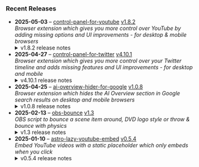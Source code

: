 ### Recent Releases

<!-- RECENT_RELEASES -->
<ul>
<li>
  <strong>2025-05-03</strong> – <a href="https://github.com/insin/control-panel-for-youtube">control-panel-for-youtube</a> <a href="https://github.com/insin/control-panel-for-youtube/releases/tag/v1.8.2">v1.8.2</a>
  <div><em>Browser extension which gives you more control over YouTube by adding missing options and UI improvements - for desktop &amp; mobile browsers</em></div>
  <details><summary>v1.8.2 release notes</summary><p>Visit the <a href="https://soitis.dev/control-panel-for-youtube" rel="nofollow">Control Panel for YouTube website</a> for installation links, more information about the extension, and FAQs. Follow <a href="https://bsky.app/profile/soitis.dev" rel="nofollow">@soitis.dev</a> on Bluesky for updates.</p>
<h2>Changes</h2>
<ul>
<li>Added the missing options for the Take snapshot video menu item:
<ul>
<li>Toggle display of the menu item</li>
<li>Snapshot format: JPEG (default) or PNG</li>
<li>JPEG snapshot quality: Full, High (default), Medium or Low</li>
</ul>
</li>
<li>Added an option to hide channel banner images, to reduce the amount of space the channel header takes up</li>
<li>Fixed Automatically pausing channel trailers preventing the next attempt to manually play the trailer if you change any options while on a channel's Featured tab</li>
</ul>
<h2>Availability</h2>
<p>New versions have to be reviewed and approved for each browser before they're available to install or upgrade to.</p>
<p>This version is available for the following browsers:</p>
<p><a href="https://apps.apple.com/app/id6478456678?platform=mac" title="Safari on macOS" rel="nofollow"><img src="https://private-user-images.githubusercontent.com/226692/407980194-5521baec-f246-4a91-9615-ef602e3743b5.png?jwt=eyJhbGciOiJIUzI1NiIsInR5cCI6IkpXVCJ9.eyJpc3MiOiJnaXRodWIuY29tIiwiYXVkIjoicmF3LmdpdGh1YnVzZXJjb250ZW50LmNvbSIsImtleSI6ImtleTUiLCJleHAiOjE3NDY0NjUwNjcsIm5iZiI6MTc0NjQ2NDc2NywicGF0aCI6Ii8yMjY2OTIvNDA3OTgwMTk0LTU1MjFiYWVjLWYyNDYtNGE5MS05NjE1LWVmNjAyZTM3NDNiNS5wbmc_WC1BbXotQWxnb3JpdGhtPUFXUzQtSE1BQy1TSEEyNTYmWC1BbXotQ3JlZGVudGlhbD1BS0lBVkNPRFlMU0E1M1BRSzRaQSUyRjIwMjUwNTA1JTJGdXMtZWFzdC0xJTJGczMlMkZhd3M0X3JlcXVlc3QmWC1BbXotRGF0ZT0yMDI1MDUwNVQxNzA2MDdaJlgtQW16LUV4cGlyZXM9MzAwJlgtQW16LVNpZ25hdHVyZT05NTg4NDRlODkxMDc1YzcyYjllOWM3ODgzY2I0OGUxMDEzZGVkNmQ2ODFkZDNhNmE1ODM5ZGE2YWI4OTRhODBhJlgtQW16LVNpZ25lZEhlYWRlcnM9aG9zdCJ9.cYlk1cveqGfaHVF7Fn854gszkzzaGsmQMWTBF6bbqA0" alt="Safari on macOS)" content-type-secured-asset="image/png" secured-asset-link="" style="max-width: 100%;"></a> <a href="https://apps.apple.com/app/id6478456678?platform=iphone" title="Safari on iOS" rel="nofollow"><img src="https://private-user-images.githubusercontent.com/226692/407979936-2370f4ea-3362-4b75-b52d-0e99dcae13f6.png?jwt=eyJhbGciOiJIUzI1NiIsInR5cCI6IkpXVCJ9.eyJpc3MiOiJnaXRodWIuY29tIiwiYXVkIjoicmF3LmdpdGh1YnVzZXJjb250ZW50LmNvbSIsImtleSI6ImtleTUiLCJleHAiOjE3NDY0NjUwNjcsIm5iZiI6MTc0NjQ2NDc2NywicGF0aCI6Ii8yMjY2OTIvNDA3OTc5OTM2LTIzNzBmNGVhLTMzNjItNGI3NS1iNTJkLTBlOTlkY2FlMTNmNi5wbmc_WC1BbXotQWxnb3JpdGhtPUFXUzQtSE1BQy1TSEEyNTYmWC1BbXotQ3JlZGVudGlhbD1BS0lBVkNPRFlMU0E1M1BRSzRaQSUyRjIwMjUwNTA1JTJGdXMtZWFzdC0xJTJGczMlMkZhd3M0X3JlcXVlc3QmWC1BbXotRGF0ZT0yMDI1MDUwNVQxNzA2MDdaJlgtQW16LUV4cGlyZXM9MzAwJlgtQW16LVNpZ25hdHVyZT0xMjExNzQyZTlmMDU0NWViZTg1YTQ5NmIyNDVlZTE3NDJmMjQxN2MwNGU1NTgyZmM4ZTdkODBiMTNkMTZiZTI3JlgtQW16LVNpZ25lZEhlYWRlcnM9aG9zdCJ9.kkB8gNBC1Y6n6qezR7R8GKizT0Q_4SXjI3EdYqUW5rk" alt="Safari on iOS" content-type-secured-asset="image/png" secured-asset-link="" style="max-width: 100%;"></a> <a href="https://addons.mozilla.org/firefox/addon/control-panel-for-youtube/" title="Firefox and Firefox for Android" rel="nofollow"><img src="https://private-user-images.githubusercontent.com/226692/307636781-566d72e8-bd40-43a4-9118-1768946f5b20.png?jwt=eyJhbGciOiJIUzI1NiIsInR5cCI6IkpXVCJ9.eyJpc3MiOiJnaXRodWIuY29tIiwiYXVkIjoicmF3LmdpdGh1YnVzZXJjb250ZW50LmNvbSIsImtleSI6ImtleTUiLCJleHAiOjE3NDY0NjUwNjcsIm5iZiI6MTc0NjQ2NDc2NywicGF0aCI6Ii8yMjY2OTIvMzA3NjM2NzgxLTU2NmQ3MmU4LWJkNDAtNDNhNC05MTE4LTE3Njg5NDZmNWIyMC5wbmc_WC1BbXotQWxnb3JpdGhtPUFXUzQtSE1BQy1TSEEyNTYmWC1BbXotQ3JlZGVudGlhbD1BS0lBVkNPRFlMU0E1M1BRSzRaQSUyRjIwMjUwNTA1JTJGdXMtZWFzdC0xJTJGczMlMkZhd3M0X3JlcXVlc3QmWC1BbXotRGF0ZT0yMDI1MDUwNVQxNzA2MDdaJlgtQW16LUV4cGlyZXM9MzAwJlgtQW16LVNpZ25hdHVyZT04MWQxZGI2Yzc2OTAxZmI0NmIxZTcwZTAzMjc2YTkyMWJkYmY3NmUxNmMyMDMwYzU4ODZjZTMyYzA3MWU4ZmE0JlgtQW16LVNpZ25lZEhlYWRlcnM9aG9zdCJ9.__TodH87yD9SYGYe5mrD9lXuAbT2K94Hy48FFdyW6mk" alt="Firefox and Firefox for Android" content-type-secured-asset="image/png" secured-asset-link="" style="max-width: 100%;"></a> <a href="https://chromewebstore.google.com/detail/control-panel-for-youtube/lodcanccmfbpjjpnngindkkmiehimile" title="Chrome and Chromium-based browsers" rel="nofollow"><img src="https://private-user-images.githubusercontent.com/226692/307584913-08b44d7b-61d5-49f2-9a76-607eb36fe407.png?jwt=eyJhbGciOiJIUzI1NiIsInR5cCI6IkpXVCJ9.eyJpc3MiOiJnaXRodWIuY29tIiwiYXVkIjoicmF3LmdpdGh1YnVzZXJjb250ZW50LmNvbSIsImtleSI6ImtleTUiLCJleHAiOjE3NDY0NjUwNjcsIm5iZiI6MTc0NjQ2NDc2NywicGF0aCI6Ii8yMjY2OTIvMzA3NTg0OTEzLTA4YjQ0ZDdiLTYxZDUtNDlmMi05YTc2LTYwN2ViMzZmZTQwNy5wbmc_WC1BbXotQWxnb3JpdGhtPUFXUzQtSE1BQy1TSEEyNTYmWC1BbXotQ3JlZGVudGlhbD1BS0lBVkNPRFlMU0E1M1BRSzRaQSUyRjIwMjUwNTA1JTJGdXMtZWFzdC0xJTJGczMlMkZhd3M0X3JlcXVlc3QmWC1BbXotRGF0ZT0yMDI1MDUwNVQxNzA2MDdaJlgtQW16LUV4cGlyZXM9MzAwJlgtQW16LVNpZ25hdHVyZT02ODAyOWIzNWVhYTFjZGE1YTAwZmMyNjAxZjJmNzQ4MmFmMGJhMGEyZjk0MDRiNWFhNGUxZWZhYjFhNzcyYzE0JlgtQW16LVNpZ25lZEhlYWRlcnM9aG9zdCJ9.R99qc-a1Vtkrdmf6fTc2WDdzVBK834_RSf4gBgoSKuQ" alt="Chrome and Chromium-based browsers" content-type-secured-asset="image/png" secured-asset-link="" style="max-width: 100%;"></a></p>

<h2>Screenshots</h2>
<h3>New Take snapshot options</h3>
<p><a target="_blank" rel="noopener noreferrer" href="https://private-user-images.githubusercontent.com/226692/440089982-05766964-f8e8-45f1-a62e-b237c8dac404.gif?jwt=eyJhbGciOiJIUzI1NiIsInR5cCI6IkpXVCJ9.eyJpc3MiOiJnaXRodWIuY29tIiwiYXVkIjoicmF3LmdpdGh1YnVzZXJjb250ZW50LmNvbSIsImtleSI6ImtleTUiLCJleHAiOjE3NDY0NjUwNjcsIm5iZiI6MTc0NjQ2NDc2NywicGF0aCI6Ii8yMjY2OTIvNDQwMDg5OTgyLTA1NzY2OTY0LWY4ZTgtNDVmMS1hNjJlLWIyMzdjOGRhYzQwNC5naWY_WC1BbXotQWxnb3JpdGhtPUFXUzQtSE1BQy1TSEEyNTYmWC1BbXotQ3JlZGVudGlhbD1BS0lBVkNPRFlMU0E1M1BRSzRaQSUyRjIwMjUwNTA1JTJGdXMtZWFzdC0xJTJGczMlMkZhd3M0X3JlcXVlc3QmWC1BbXotRGF0ZT0yMDI1MDUwNVQxNzA2MDdaJlgtQW16LUV4cGlyZXM9MzAwJlgtQW16LVNpZ25hdHVyZT1iMzAyYzY5ODJmZGE5OWQ2ZGI1MDg4YzFjYmJiYjBjMGYxOTYwOWE3NzNlYzMwYjczMmE5ZmJiOTE3NGY0MTJiJlgtQW16LVNpZ25lZEhlYWRlcnM9aG9zdCJ9.YKfudWpMFpcv0KLv7VGxKCjFabeTOfotx2GC8Y1Lqj8"><img src="https://private-user-images.githubusercontent.com/226692/440089982-05766964-f8e8-45f1-a62e-b237c8dac404.gif?jwt=eyJhbGciOiJIUzI1NiIsInR5cCI6IkpXVCJ9.eyJpc3MiOiJnaXRodWIuY29tIiwiYXVkIjoicmF3LmdpdGh1YnVzZXJjb250ZW50LmNvbSIsImtleSI6ImtleTUiLCJleHAiOjE3NDY0NjUwNjcsIm5iZiI6MTc0NjQ2NDc2NywicGF0aCI6Ii8yMjY2OTIvNDQwMDg5OTgyLTA1NzY2OTY0LWY4ZTgtNDVmMS1hNjJlLWIyMzdjOGRhYzQwNC5naWY_WC1BbXotQWxnb3JpdGhtPUFXUzQtSE1BQy1TSEEyNTYmWC1BbXotQ3JlZGVudGlhbD1BS0lBVkNPRFlMU0E1M1BRSzRaQSUyRjIwMjUwNTA1JTJGdXMtZWFzdC0xJTJGczMlMkZhd3M0X3JlcXVlc3QmWC1BbXotRGF0ZT0yMDI1MDUwNVQxNzA2MDdaJlgtQW16LUV4cGlyZXM9MzAwJlgtQW16LVNpZ25hdHVyZT1iMzAyYzY5ODJmZGE5OWQ2ZGI1MDg4YzFjYmJiYjBjMGYxOTYwOWE3NzNlYzMwYjczMmE5ZmJiOTE3NGY0MTJiJlgtQW16LVNpZ25lZEhlYWRlcnM9aG9zdCJ9.YKfudWpMFpcv0KLv7VGxKCjFabeTOfotx2GC8Y1Lqj8" alt="" content-type-secured-asset="image/gif" style="max-width: 100%;"></a></p>
<h2>Donate</h2>
<p>Support Control Panel for YouTube development with a tip:</p>
<p><a href="https://ko-fi.com/jbscript" rel="nofollow"><img src="https://private-user-images.githubusercontent.com/226692/330361609-c318a7d3-695e-448d-af15-ef0b934ae168.png?jwt=eyJhbGciOiJIUzI1NiIsInR5cCI6IkpXVCJ9.eyJpc3MiOiJnaXRodWIuY29tIiwiYXVkIjoicmF3LmdpdGh1YnVzZXJjb250ZW50LmNvbSIsImtleSI6ImtleTUiLCJleHAiOjE3NDY0NjUwNjcsIm5iZiI6MTc0NjQ2NDc2NywicGF0aCI6Ii8yMjY2OTIvMzMwMzYxNjA5LWMzMThhN2QzLTY5NWUtNDQ4ZC1hZjE1LWVmMGI5MzRhZTE2OC5wbmc_WC1BbXotQWxnb3JpdGhtPUFXUzQtSE1BQy1TSEEyNTYmWC1BbXotQ3JlZGVudGlhbD1BS0lBVkNPRFlMU0E1M1BRSzRaQSUyRjIwMjUwNTA1JTJGdXMtZWFzdC0xJTJGczMlMkZhd3M0X3JlcXVlc3QmWC1BbXotRGF0ZT0yMDI1MDUwNVQxNzA2MDdaJlgtQW16LUV4cGlyZXM9MzAwJlgtQW16LVNpZ25hdHVyZT05ZThjYjU0YTc5ODVjOTUwODc4NGIzNDhlZjRlNjk2YzQ5NzNlYWViN2I1MzQzMmVkMWE5NzdiZTUyOTkwMzQ2JlgtQW16LVNpZ25lZEhlYWRlcnM9aG9zdCJ9.igX68YQCmuY9I4QRmzAVwIlB6j157jAt49sTRLcX3T0" alt="Support me on Ko-fi" content-type-secured-asset="image/png" secured-asset-link="" style="max-width: 100%;"></a></p></details>
</li>
<li>
  <strong>2025-04-27</strong> – <a href="https://github.com/insin/control-panel-for-twitter">control-panel-for-twitter</a> <a href="https://github.com/insin/control-panel-for-twitter/releases/tag/v4.10.1">v4.10.1</a>
  <div><em>Browser extension which gives you more control over your Twitter timeline and adds missing features and UI improvements - for desktop and mobile</em></div>
  <details><summary>v4.10.1 release notes</summary><p>Visit the <a href="https://soitis.dev/control-panel-for-twitter" rel="nofollow">Control Panel for Twitter website</a> for installation links, more information about the extension, and FAQs. Follow <a href="https://twitter.com/ControlPanelFT" rel="nofollow">@ControlPanelFT</a> on Twitter or <a href="https://bsky.app/profile/soitis.dev" rel="nofollow">@soitis.dev</a> on Bluesky for updates.</p>
<h2>Changes</h2>
<ul>
<li>Hide the ad in What's happening when not hiding sidebar contents</li>
<li>Hide the ad at the top of Explore when not hiding Explore's contents</li>
<li>Hide a new "This profile is verified" Premium upsell when viewing a Premium profile</li>
<li>Hide a new Premium Analytics upsell in your own profile when not hiding sidebar contents</li>
<li>Hide a new hovercard Premium upsell on desktop</li>
<li>Fixed hiding the Premium upsell in the Home sidebar when not hiding sidebar contents</li>
<li>Fixed hiding the user's own replies if they have Premium, when hiding Premium replies in threads</li>
<li>Process blue checks in the sidebar user box when not hiding sidebar contents</li>
<li>Process blue checks in Explore when not hiding Explore's contents</li>
<li>Don't run on URLs used for OAuth authorization</li>
</ul>
<h2>Availability</h2>
<p>New versions have to be reviewed and approved for each browser before they're available to install or upgrade to.</p>
<p>This version is available for the following browsers:</p>
<p><a href="https://apps.apple.com/app/id1668516167?platform=mac" title="Safari on macOS" rel="nofollow"><img src="https://private-user-images.githubusercontent.com/226692/407980194-5521baec-f246-4a91-9615-ef602e3743b5.png?jwt=eyJhbGciOiJIUzI1NiIsInR5cCI6IkpXVCJ9.eyJpc3MiOiJnaXRodWIuY29tIiwiYXVkIjoicmF3LmdpdGh1YnVzZXJjb250ZW50LmNvbSIsImtleSI6ImtleTUiLCJleHAiOjE3NDY0NjUwNjcsIm5iZiI6MTc0NjQ2NDc2NywicGF0aCI6Ii8yMjY2OTIvNDA3OTgwMTk0LTU1MjFiYWVjLWYyNDYtNGE5MS05NjE1LWVmNjAyZTM3NDNiNS5wbmc_WC1BbXotQWxnb3JpdGhtPUFXUzQtSE1BQy1TSEEyNTYmWC1BbXotQ3JlZGVudGlhbD1BS0lBVkNPRFlMU0E1M1BRSzRaQSUyRjIwMjUwNTA1JTJGdXMtZWFzdC0xJTJGczMlMkZhd3M0X3JlcXVlc3QmWC1BbXotRGF0ZT0yMDI1MDUwNVQxNzA2MDdaJlgtQW16LUV4cGlyZXM9MzAwJlgtQW16LVNpZ25hdHVyZT05NTg4NDRlODkxMDc1YzcyYjllOWM3ODgzY2I0OGUxMDEzZGVkNmQ2ODFkZDNhNmE1ODM5ZGE2YWI4OTRhODBhJlgtQW16LVNpZ25lZEhlYWRlcnM9aG9zdCJ9.cYlk1cveqGfaHVF7Fn854gszkzzaGsmQMWTBF6bbqA0" alt="Safari on macOS)" content-type-secured-asset="image/png" secured-asset-link="" style="max-width: 100%;"></a> <a href="https://apps.apple.com/app/id1668516167?platform=iphone" title="Safari on iOS" rel="nofollow"><img src="https://private-user-images.githubusercontent.com/226692/407979936-2370f4ea-3362-4b75-b52d-0e99dcae13f6.png?jwt=eyJhbGciOiJIUzI1NiIsInR5cCI6IkpXVCJ9.eyJpc3MiOiJnaXRodWIuY29tIiwiYXVkIjoicmF3LmdpdGh1YnVzZXJjb250ZW50LmNvbSIsImtleSI6ImtleTUiLCJleHAiOjE3NDY0NjUwNjcsIm5iZiI6MTc0NjQ2NDc2NywicGF0aCI6Ii8yMjY2OTIvNDA3OTc5OTM2LTIzNzBmNGVhLTMzNjItNGI3NS1iNTJkLTBlOTlkY2FlMTNmNi5wbmc_WC1BbXotQWxnb3JpdGhtPUFXUzQtSE1BQy1TSEEyNTYmWC1BbXotQ3JlZGVudGlhbD1BS0lBVkNPRFlMU0E1M1BRSzRaQSUyRjIwMjUwNTA1JTJGdXMtZWFzdC0xJTJGczMlMkZhd3M0X3JlcXVlc3QmWC1BbXotRGF0ZT0yMDI1MDUwNVQxNzA2MDdaJlgtQW16LUV4cGlyZXM9MzAwJlgtQW16LVNpZ25hdHVyZT0xMjExNzQyZTlmMDU0NWViZTg1YTQ5NmIyNDVlZTE3NDJmMjQxN2MwNGU1NTgyZmM4ZTdkODBiMTNkMTZiZTI3JlgtQW16LVNpZ25lZEhlYWRlcnM9aG9zdCJ9.kkB8gNBC1Y6n6qezR7R8GKizT0Q_4SXjI3EdYqUW5rk" alt="Safari on iOS" content-type-secured-asset="image/png" secured-asset-link="" style="max-width: 100%;"></a> <a href="https://microsoftedge.microsoft.com/addons/detail/control-panel-for-twitter/foccddlibbeccjiobcnakipdpkjiijjp" title="Edge and Edge Canary on Android" rel="nofollow"><img src="https://user-images.githubusercontent.com/226692/212897573-34b1af0a-dc5a-4aa2-a1e7-ca85d3823f9f.png" alt="Edge and Edge Canary on Android" style="max-width: 100%;"></a> <a href="https://chromewebstore.google.com/detail/control-panel-for-twitter/kpmjjdhbcfebfjgdnpjagcndoelnidfj" title="Google Chrome and Chromium-based browsers" rel="nofollow"><img src="https://user-images.githubusercontent.com/226692/212897023-9e66b1b0-e1cd-44df-a4f2-3d5bda80c5f8.png" alt="Google Chrome and Chromium-based browsers" style="max-width: 100%;"></a></p>

<h2>Screenshots</h2>
<h3>The ad is gone, you know the one</h3>
<table>
<thead>
<tr>
<th align="center">Adless What's happening in sidebar</th>
<th align="center">Adless Explore header</th>
</tr>
</thead>
<tbody>
<tr>
<td align="center"><a target="_blank" rel="noopener noreferrer" href="https://private-user-images.githubusercontent.com/226692/437983516-8ad659f1-1450-4443-984c-d9ee26c5acbf.jpg?jwt=eyJhbGciOiJIUzI1NiIsInR5cCI6IkpXVCJ9.eyJpc3MiOiJnaXRodWIuY29tIiwiYXVkIjoicmF3LmdpdGh1YnVzZXJjb250ZW50LmNvbSIsImtleSI6ImtleTUiLCJleHAiOjE3NDY0NjUwNjcsIm5iZiI6MTc0NjQ2NDc2NywicGF0aCI6Ii8yMjY2OTIvNDM3OTgzNTE2LThhZDY1OWYxLTE0NTAtNDQ0My05ODRjLWQ5ZWUyNmM1YWNiZi5qcGc_WC1BbXotQWxnb3JpdGhtPUFXUzQtSE1BQy1TSEEyNTYmWC1BbXotQ3JlZGVudGlhbD1BS0lBVkNPRFlMU0E1M1BRSzRaQSUyRjIwMjUwNTA1JTJGdXMtZWFzdC0xJTJGczMlMkZhd3M0X3JlcXVlc3QmWC1BbXotRGF0ZT0yMDI1MDUwNVQxNzA2MDdaJlgtQW16LUV4cGlyZXM9MzAwJlgtQW16LVNpZ25hdHVyZT0wZTNiZWUyM2U1ZTczY2VkMjQwMjRjMDliNzVjMzI3NjlhYzk0NjcyYTQ5NzA1NGFmNDA0YjYzZGY3YjFjZmE3JlgtQW16LVNpZ25lZEhlYWRlcnM9aG9zdCJ9.dh4igT-dK69BZ8_NhxrNyDoLkuDiNqhSzrGsmOEINRg"><img src="https://private-user-images.githubusercontent.com/226692/437983516-8ad659f1-1450-4443-984c-d9ee26c5acbf.jpg?jwt=eyJhbGciOiJIUzI1NiIsInR5cCI6IkpXVCJ9.eyJpc3MiOiJnaXRodWIuY29tIiwiYXVkIjoicmF3LmdpdGh1YnVzZXJjb250ZW50LmNvbSIsImtleSI6ImtleTUiLCJleHAiOjE3NDY0NjUwNjcsIm5iZiI6MTc0NjQ2NDc2NywicGF0aCI6Ii8yMjY2OTIvNDM3OTgzNTE2LThhZDY1OWYxLTE0NTAtNDQ0My05ODRjLWQ5ZWUyNmM1YWNiZi5qcGc_WC1BbXotQWxnb3JpdGhtPUFXUzQtSE1BQy1TSEEyNTYmWC1BbXotQ3JlZGVudGlhbD1BS0lBVkNPRFlMU0E1M1BRSzRaQSUyRjIwMjUwNTA1JTJGdXMtZWFzdC0xJTJGczMlMkZhd3M0X3JlcXVlc3QmWC1BbXotRGF0ZT0yMDI1MDUwNVQxNzA2MDdaJlgtQW16LUV4cGlyZXM9MzAwJlgtQW16LVNpZ25hdHVyZT0wZTNiZWUyM2U1ZTczY2VkMjQwMjRjMDliNzVjMzI3NjlhYzk0NjcyYTQ5NzA1NGFmNDA0YjYzZGY3YjFjZmE3JlgtQW16LVNpZ25lZEhlYWRlcnM9aG9zdCJ9.dh4igT-dK69BZ8_NhxrNyDoLkuDiNqhSzrGsmOEINRg" alt="Adless What's happening" content-type-secured-asset="image/jpeg" style="max-width: 100%;"></a></td>
<td align="center"><a target="_blank" rel="noopener noreferrer" href="https://private-user-images.githubusercontent.com/226692/437983525-fa30f691-b396-424d-b11a-0d14e85ff4d7.jpg?jwt=eyJhbGciOiJIUzI1NiIsInR5cCI6IkpXVCJ9.eyJpc3MiOiJnaXRodWIuY29tIiwiYXVkIjoicmF3LmdpdGh1YnVzZXJjb250ZW50LmNvbSIsImtleSI6ImtleTUiLCJleHAiOjE3NDY0NjUwNjcsIm5iZiI6MTc0NjQ2NDc2NywicGF0aCI6Ii8yMjY2OTIvNDM3OTgzNTI1LWZhMzBmNjkxLWIzOTYtNDI0ZC1iMTFhLTBkMTRlODVmZjRkNy5qcGc_WC1BbXotQWxnb3JpdGhtPUFXUzQtSE1BQy1TSEEyNTYmWC1BbXotQ3JlZGVudGlhbD1BS0lBVkNPRFlMU0E1M1BRSzRaQSUyRjIwMjUwNTA1JTJGdXMtZWFzdC0xJTJGczMlMkZhd3M0X3JlcXVlc3QmWC1BbXotRGF0ZT0yMDI1MDUwNVQxNzA2MDdaJlgtQW16LUV4cGlyZXM9MzAwJlgtQW16LVNpZ25hdHVyZT1iYzQzMzdkYjgwODFmM2RiOTUzN2UyZjgwOTNhYmNjYzRjNTAyN2Y4YmQyYTZkNTVlOTViODBmMGQ3MmNjZDQzJlgtQW16LVNpZ25lZEhlYWRlcnM9aG9zdCJ9.MCtgi4pktRanEjpygUXk6_GCOqpjUnqvlE7mePO1TiY"><img src="https://private-user-images.githubusercontent.com/226692/437983525-fa30f691-b396-424d-b11a-0d14e85ff4d7.jpg?jwt=eyJhbGciOiJIUzI1NiIsInR5cCI6IkpXVCJ9.eyJpc3MiOiJnaXRodWIuY29tIiwiYXVkIjoicmF3LmdpdGh1YnVzZXJjb250ZW50LmNvbSIsImtleSI6ImtleTUiLCJleHAiOjE3NDY0NjUwNjcsIm5iZiI6MTc0NjQ2NDc2NywicGF0aCI6Ii8yMjY2OTIvNDM3OTgzNTI1LWZhMzBmNjkxLWIzOTYtNDI0ZC1iMTFhLTBkMTRlODVmZjRkNy5qcGc_WC1BbXotQWxnb3JpdGhtPUFXUzQtSE1BQy1TSEEyNTYmWC1BbXotQ3JlZGVudGlhbD1BS0lBVkNPRFlMU0E1M1BRSzRaQSUyRjIwMjUwNTA1JTJGdXMtZWFzdC0xJTJGczMlMkZhd3M0X3JlcXVlc3QmWC1BbXotRGF0ZT0yMDI1MDUwNVQxNzA2MDdaJlgtQW16LUV4cGlyZXM9MzAwJlgtQW16LVNpZ25hdHVyZT1iYzQzMzdkYjgwODFmM2RiOTUzN2UyZjgwOTNhYmNjYzRjNTAyN2Y4YmQyYTZkNTVlOTViODBmMGQ3MmNjZDQzJlgtQW16LVNpZ25lZEhlYWRlcnM9aG9zdCJ9.MCtgi4pktRanEjpygUXk6_GCOqpjUnqvlE7mePO1TiY" alt="Adless Explore" content-type-secured-asset="image/jpeg" style="max-width: 100%;"></a></td>
</tr>
</tbody>
</table>
<h2>Donate</h2>
<p>Support Control Panel for Twitter development with a tip:</p>
<p><a href="https://ko-fi.com/jbscript" rel="nofollow"><img src="https://private-user-images.githubusercontent.com/226692/330361609-c318a7d3-695e-448d-af15-ef0b934ae168.png?jwt=eyJhbGciOiJIUzI1NiIsInR5cCI6IkpXVCJ9.eyJpc3MiOiJnaXRodWIuY29tIiwiYXVkIjoicmF3LmdpdGh1YnVzZXJjb250ZW50LmNvbSIsImtleSI6ImtleTUiLCJleHAiOjE3NDY0NjUwNjcsIm5iZiI6MTc0NjQ2NDc2NywicGF0aCI6Ii8yMjY2OTIvMzMwMzYxNjA5LWMzMThhN2QzLTY5NWUtNDQ4ZC1hZjE1LWVmMGI5MzRhZTE2OC5wbmc_WC1BbXotQWxnb3JpdGhtPUFXUzQtSE1BQy1TSEEyNTYmWC1BbXotQ3JlZGVudGlhbD1BS0lBVkNPRFlMU0E1M1BRSzRaQSUyRjIwMjUwNTA1JTJGdXMtZWFzdC0xJTJGczMlMkZhd3M0X3JlcXVlc3QmWC1BbXotRGF0ZT0yMDI1MDUwNVQxNzA2MDdaJlgtQW16LUV4cGlyZXM9MzAwJlgtQW16LVNpZ25hdHVyZT05ZThjYjU0YTc5ODVjOTUwODc4NGIzNDhlZjRlNjk2YzQ5NzNlYWViN2I1MzQzMmVkMWE5NzdiZTUyOTkwMzQ2JlgtQW16LVNpZ25lZEhlYWRlcnM9aG9zdCJ9.igX68YQCmuY9I4QRmzAVwIlB6j157jAt49sTRLcX3T0" alt="Support me on Ko-fi" content-type-secured-asset="image/png" secured-asset-link="" style="max-width: 100%;"></a></p></details>
</li>
<li>
  <strong>2025-04-25</strong> – <a href="https://github.com/insin/ai-overview-hider-for-google">ai-overview-hider-for-google</a> <a href="https://github.com/insin/ai-overview-hider-for-google/releases/tag/v1.0.8">v1.0.8</a>
  <div><em>Browser extension which hides the AI Overview section in Google search results on desktop and mobile browsers</em></div>
  <details><summary>v1.0.8 release notes</summary><p>Visit the <a href="https://soitis.dev/ai-overview-hider-for-google" rel="nofollow">AI Overview Hider for Google website</a> for installation links, more information about the extension, and FAQs. Follow <a href="https://bsky.app/profile/soitis.dev" rel="nofollow">@soitis.dev</a> on Bluesky for updates.</p>
<h2>Changes</h2>
<ul>
<li>Hide a new AI Overview variant which appears as a search result section</li>
<li>Hide "People also ask" AI Overviews on mobile</li>
</ul>
<h2>Availability</h2>
<p>New versions have to be reviewed and approved by each browser before they're available to install or upgrade to.</p>
<p>This version is available for the following browsers:</p>
<p><a href="https://apps.apple.com/app/ai-overview-hider-for-google/id6739935376?platform=mac" title="Safari on macOS" rel="nofollow"><img src="https://private-user-images.githubusercontent.com/226692/407980194-5521baec-f246-4a91-9615-ef602e3743b5.png?jwt=eyJhbGciOiJIUzI1NiIsInR5cCI6IkpXVCJ9.eyJpc3MiOiJnaXRodWIuY29tIiwiYXVkIjoicmF3LmdpdGh1YnVzZXJjb250ZW50LmNvbSIsImtleSI6ImtleTUiLCJleHAiOjE3NDY0NjUwNjcsIm5iZiI6MTc0NjQ2NDc2NywicGF0aCI6Ii8yMjY2OTIvNDA3OTgwMTk0LTU1MjFiYWVjLWYyNDYtNGE5MS05NjE1LWVmNjAyZTM3NDNiNS5wbmc_WC1BbXotQWxnb3JpdGhtPUFXUzQtSE1BQy1TSEEyNTYmWC1BbXotQ3JlZGVudGlhbD1BS0lBVkNPRFlMU0E1M1BRSzRaQSUyRjIwMjUwNTA1JTJGdXMtZWFzdC0xJTJGczMlMkZhd3M0X3JlcXVlc3QmWC1BbXotRGF0ZT0yMDI1MDUwNVQxNzA2MDdaJlgtQW16LUV4cGlyZXM9MzAwJlgtQW16LVNpZ25hdHVyZT05NTg4NDRlODkxMDc1YzcyYjllOWM3ODgzY2I0OGUxMDEzZGVkNmQ2ODFkZDNhNmE1ODM5ZGE2YWI4OTRhODBhJlgtQW16LVNpZ25lZEhlYWRlcnM9aG9zdCJ9.cYlk1cveqGfaHVF7Fn854gszkzzaGsmQMWTBF6bbqA0" alt="Safari on macOS)" content-type-secured-asset="image/png" secured-asset-link="" style="max-width: 100%;"></a> <a href="https://apps.apple.com/app/ai-overview-hider-for-google/id6739935376?platform=iphone" title="Safari on iOS" rel="nofollow"><img src="https://private-user-images.githubusercontent.com/226692/407979936-2370f4ea-3362-4b75-b52d-0e99dcae13f6.png?jwt=eyJhbGciOiJIUzI1NiIsInR5cCI6IkpXVCJ9.eyJpc3MiOiJnaXRodWIuY29tIiwiYXVkIjoicmF3LmdpdGh1YnVzZXJjb250ZW50LmNvbSIsImtleSI6ImtleTUiLCJleHAiOjE3NDY0NjUwNjcsIm5iZiI6MTc0NjQ2NDc2NywicGF0aCI6Ii8yMjY2OTIvNDA3OTc5OTM2LTIzNzBmNGVhLTMzNjItNGI3NS1iNTJkLTBlOTlkY2FlMTNmNi5wbmc_WC1BbXotQWxnb3JpdGhtPUFXUzQtSE1BQy1TSEEyNTYmWC1BbXotQ3JlZGVudGlhbD1BS0lBVkNPRFlMU0E1M1BRSzRaQSUyRjIwMjUwNTA1JTJGdXMtZWFzdC0xJTJGczMlMkZhd3M0X3JlcXVlc3QmWC1BbXotRGF0ZT0yMDI1MDUwNVQxNzA2MDdaJlgtQW16LUV4cGlyZXM9MzAwJlgtQW16LVNpZ25hdHVyZT0xMjExNzQyZTlmMDU0NWViZTg1YTQ5NmIyNDVlZTE3NDJmMjQxN2MwNGU1NTgyZmM4ZTdkODBiMTNkMTZiZTI3JlgtQW16LVNpZ25lZEhlYWRlcnM9aG9zdCJ9.kkB8gNBC1Y6n6qezR7R8GKizT0Q_4SXjI3EdYqUW5rk" alt="Safari on iOS" content-type-secured-asset="image/png" secured-asset-link="" style="max-width: 100%;"></a> <a href="https://addons.mozilla.org/en-GB/firefox/addon/ai-overview-hider-for-google/" title="Firefox and Firefox for Android" rel="nofollow"><img src="https://private-user-images.githubusercontent.com/226692/399291296-c994c949-1101-4fcc-a8c3-a8d644ffc883.png?jwt=eyJhbGciOiJIUzI1NiIsInR5cCI6IkpXVCJ9.eyJpc3MiOiJnaXRodWIuY29tIiwiYXVkIjoicmF3LmdpdGh1YnVzZXJjb250ZW50LmNvbSIsImtleSI6ImtleTUiLCJleHAiOjE3NDY0NjUwNjcsIm5iZiI6MTc0NjQ2NDc2NywicGF0aCI6Ii8yMjY2OTIvMzk5MjkxMjk2LWM5OTRjOTQ5LTExMDEtNGZjYy1hOGMzLWE4ZDY0NGZmYzg4My5wbmc_WC1BbXotQWxnb3JpdGhtPUFXUzQtSE1BQy1TSEEyNTYmWC1BbXotQ3JlZGVudGlhbD1BS0lBVkNPRFlMU0E1M1BRSzRaQSUyRjIwMjUwNTA1JTJGdXMtZWFzdC0xJTJGczMlMkZhd3M0X3JlcXVlc3QmWC1BbXotRGF0ZT0yMDI1MDUwNVQxNzA2MDdaJlgtQW16LUV4cGlyZXM9MzAwJlgtQW16LVNpZ25hdHVyZT1kY2Q4Mjg3YzM2YmVhYzI2ZGM1YTk0N2I2NWE3ODc2YmI2NTU3YjBjYjJkZmZmMDY4MDk1NTFkZmIxY2JmNDZhJlgtQW16LVNpZ25lZEhlYWRlcnM9aG9zdCJ9.k3ztMogZcXkwtgK_SDmpyuYnAMyVkpC-NYXUGZ3jOoo" alt="Firefox and Firefox for Android" content-type-secured-asset="image/png" secured-asset-link="" style="max-width: 100%;"></a> <a href="https://chromewebstore.google.com/detail/ai-overview-hider-for-goo/foobohnghnhkmgpglaefdnbcjkenjpgi" title="Chrome and Chromium-based browsers" rel="nofollow"><img src="https://private-user-images.githubusercontent.com/226692/399071033-5e1c67cd-086c-415b-b055-267df80d6c13.png?jwt=eyJhbGciOiJIUzI1NiIsInR5cCI6IkpXVCJ9.eyJpc3MiOiJnaXRodWIuY29tIiwiYXVkIjoicmF3LmdpdGh1YnVzZXJjb250ZW50LmNvbSIsImtleSI6ImtleTUiLCJleHAiOjE3NDY0NjUwNjcsIm5iZiI6MTc0NjQ2NDc2NywicGF0aCI6Ii8yMjY2OTIvMzk5MDcxMDMzLTVlMWM2N2NkLTA4NmMtNDE1Yi1iMDU1LTI2N2RmODBkNmMxMy5wbmc_WC1BbXotQWxnb3JpdGhtPUFXUzQtSE1BQy1TSEEyNTYmWC1BbXotQ3JlZGVudGlhbD1BS0lBVkNPRFlMU0E1M1BRSzRaQSUyRjIwMjUwNTA1JTJGdXMtZWFzdC0xJTJGczMlMkZhd3M0X3JlcXVlc3QmWC1BbXotRGF0ZT0yMDI1MDUwNVQxNzA2MDdaJlgtQW16LUV4cGlyZXM9MzAwJlgtQW16LVNpZ25hdHVyZT05MWFmMDQ5MmVhYzc4NmE2OTNmNDA1ZTM2Mzg3ZmRiYzQ5M2ZhZjY0MzQ5YWY2MjI2YTQ0ZDcyZDhiN2VhMDMzJlgtQW16LVNpZ25lZEhlYWRlcnM9aG9zdCJ9.p84DfVgEcARP-zKIueZ3JBNhImdWOEM8F3jJwY3QmuQ" alt="Chrome and Chromium-based browsers" content-type-secured-asset="image/png" secured-asset-link="" style="max-width: 100%;"></a> <a href="https://microsoftedge.microsoft.com/addons/detail/ai-overview-hider-for-goo/kgnepepbdpcpjkkhomocmpohgocijgkf" title="Edge and Edge Canary on Android" rel="nofollow"><img src="https://private-user-images.githubusercontent.com/226692/399472874-649d0e77-de48-47ce-a856-db02703929cb.png?jwt=eyJhbGciOiJIUzI1NiIsInR5cCI6IkpXVCJ9.eyJpc3MiOiJnaXRodWIuY29tIiwiYXVkIjoicmF3LmdpdGh1YnVzZXJjb250ZW50LmNvbSIsImtleSI6ImtleTUiLCJleHAiOjE3NDY0NjUwNjcsIm5iZiI6MTc0NjQ2NDc2NywicGF0aCI6Ii8yMjY2OTIvMzk5NDcyODc0LTY0OWQwZTc3LWRlNDgtNDdjZS1hODU2LWRiMDI3MDM5MjljYi5wbmc_WC1BbXotQWxnb3JpdGhtPUFXUzQtSE1BQy1TSEEyNTYmWC1BbXotQ3JlZGVudGlhbD1BS0lBVkNPRFlMU0E1M1BRSzRaQSUyRjIwMjUwNTA1JTJGdXMtZWFzdC0xJTJGczMlMkZhd3M0X3JlcXVlc3QmWC1BbXotRGF0ZT0yMDI1MDUwNVQxNzA2MDdaJlgtQW16LUV4cGlyZXM9MzAwJlgtQW16LVNpZ25hdHVyZT1kNmFmOTg4ODJlMWIxNmFlODc4YjFkZWYzNmEyMDViOTg1NDc3N2Y1NTZiZGM0MmVmNjhlODI5NDgwOTQ4ZDkyJlgtQW16LVNpZ25lZEhlYWRlcnM9aG9zdCJ9.g6ARGdS19YyXDvdpbczFI_XmytqRoNbw-D3WY-txRBk" alt="Edge and Edge Canary on Android" content-type-secured-asset="image/png" secured-asset-link="" style="max-width: 100%;"></a></p>
<h2>Screenshots</h2>
<h3>Desktop</h3>
<table>
<thead>
<tr>
<th align="center">Before</th>
<th align="center">After</th>
</tr>
</thead>
<tbody>
<tr>
<td align="center"><a target="_blank" rel="noopener noreferrer" href="https://private-user-images.githubusercontent.com/226692/437605761-ef85aaa4-b506-482a-83f2-e47861334ee9.png?jwt=eyJhbGciOiJIUzI1NiIsInR5cCI6IkpXVCJ9.eyJpc3MiOiJnaXRodWIuY29tIiwiYXVkIjoicmF3LmdpdGh1YnVzZXJjb250ZW50LmNvbSIsImtleSI6ImtleTUiLCJleHAiOjE3NDY0NjUwNjcsIm5iZiI6MTc0NjQ2NDc2NywicGF0aCI6Ii8yMjY2OTIvNDM3NjA1NzYxLWVmODVhYWE0LWI1MDYtNDgyYS04M2YyLWU0Nzg2MTMzNGVlOS5wbmc_WC1BbXotQWxnb3JpdGhtPUFXUzQtSE1BQy1TSEEyNTYmWC1BbXotQ3JlZGVudGlhbD1BS0lBVkNPRFlMU0E1M1BRSzRaQSUyRjIwMjUwNTA1JTJGdXMtZWFzdC0xJTJGczMlMkZhd3M0X3JlcXVlc3QmWC1BbXotRGF0ZT0yMDI1MDUwNVQxNzA2MDdaJlgtQW16LUV4cGlyZXM9MzAwJlgtQW16LVNpZ25hdHVyZT0wYTkxMTllMDJlZGFmMzM5N2IyZDc4NzNhYTQxM2EwNDNiNGY2M2NjMmI4MjBlMjM0NjFhOTI1ZTM5YzllNDhmJlgtQW16LVNpZ25lZEhlYWRlcnM9aG9zdCJ9.gqmOvK3_L8ePwdQzi2OdbWa1S_qwe3EFgb5S_Q8DqB4"><img src="https://private-user-images.githubusercontent.com/226692/437605761-ef85aaa4-b506-482a-83f2-e47861334ee9.png?jwt=eyJhbGciOiJIUzI1NiIsInR5cCI6IkpXVCJ9.eyJpc3MiOiJnaXRodWIuY29tIiwiYXVkIjoicmF3LmdpdGh1YnVzZXJjb250ZW50LmNvbSIsImtleSI6ImtleTUiLCJleHAiOjE3NDY0NjUwNjcsIm5iZiI6MTc0NjQ2NDc2NywicGF0aCI6Ii8yMjY2OTIvNDM3NjA1NzYxLWVmODVhYWE0LWI1MDYtNDgyYS04M2YyLWU0Nzg2MTMzNGVlOS5wbmc_WC1BbXotQWxnb3JpdGhtPUFXUzQtSE1BQy1TSEEyNTYmWC1BbXotQ3JlZGVudGlhbD1BS0lBVkNPRFlMU0E1M1BRSzRaQSUyRjIwMjUwNTA1JTJGdXMtZWFzdC0xJTJGczMlMkZhd3M0X3JlcXVlc3QmWC1BbXotRGF0ZT0yMDI1MDUwNVQxNzA2MDdaJlgtQW16LUV4cGlyZXM9MzAwJlgtQW16LVNpZ25hdHVyZT0wYTkxMTllMDJlZGFmMzM5N2IyZDc4NzNhYTQxM2EwNDNiNGY2M2NjMmI4MjBlMjM0NjFhOTI1ZTM5YzllNDhmJlgtQW16LVNpZ25lZEhlYWRlcnM9aG9zdCJ9.gqmOvK3_L8ePwdQzi2OdbWa1S_qwe3EFgb5S_Q8DqB4" alt="Before" content-type-secured-asset="image/png" style="max-width: 100%;"></a></td>
<td align="center"><a target="_blank" rel="noopener noreferrer" href="https://private-user-images.githubusercontent.com/226692/437605824-ebcb26ef-3941-4c3a-912a-484eedc2cee6.png?jwt=eyJhbGciOiJIUzI1NiIsInR5cCI6IkpXVCJ9.eyJpc3MiOiJnaXRodWIuY29tIiwiYXVkIjoicmF3LmdpdGh1YnVzZXJjb250ZW50LmNvbSIsImtleSI6ImtleTUiLCJleHAiOjE3NDY0NjUwNjcsIm5iZiI6MTc0NjQ2NDc2NywicGF0aCI6Ii8yMjY2OTIvNDM3NjA1ODI0LWViY2IyNmVmLTM5NDEtNGMzYS05MTJhLTQ4NGVlZGMyY2VlNi5wbmc_WC1BbXotQWxnb3JpdGhtPUFXUzQtSE1BQy1TSEEyNTYmWC1BbXotQ3JlZGVudGlhbD1BS0lBVkNPRFlMU0E1M1BRSzRaQSUyRjIwMjUwNTA1JTJGdXMtZWFzdC0xJTJGczMlMkZhd3M0X3JlcXVlc3QmWC1BbXotRGF0ZT0yMDI1MDUwNVQxNzA2MDdaJlgtQW16LUV4cGlyZXM9MzAwJlgtQW16LVNpZ25hdHVyZT1hOGM3NjVjZDA0MDZhOTI4OWQwN2M0YWYzYjY1NWI0OTRiMjE3NDE1ODlhMDgzMGE2NzRkZmRjYjgwZmIzZDc2JlgtQW16LVNpZ25lZEhlYWRlcnM9aG9zdCJ9.bulj9q-8MpYjvcQj7bzqbvlzSqlzYqznxxnSWEAalWE"><img src="https://private-user-images.githubusercontent.com/226692/437605824-ebcb26ef-3941-4c3a-912a-484eedc2cee6.png?jwt=eyJhbGciOiJIUzI1NiIsInR5cCI6IkpXVCJ9.eyJpc3MiOiJnaXRodWIuY29tIiwiYXVkIjoicmF3LmdpdGh1YnVzZXJjb250ZW50LmNvbSIsImtleSI6ImtleTUiLCJleHAiOjE3NDY0NjUwNjcsIm5iZiI6MTc0NjQ2NDc2NywicGF0aCI6Ii8yMjY2OTIvNDM3NjA1ODI0LWViY2IyNmVmLTM5NDEtNGMzYS05MTJhLTQ4NGVlZGMyY2VlNi5wbmc_WC1BbXotQWxnb3JpdGhtPUFXUzQtSE1BQy1TSEEyNTYmWC1BbXotQ3JlZGVudGlhbD1BS0lBVkNPRFlMU0E1M1BRSzRaQSUyRjIwMjUwNTA1JTJGdXMtZWFzdC0xJTJGczMlMkZhd3M0X3JlcXVlc3QmWC1BbXotRGF0ZT0yMDI1MDUwNVQxNzA2MDdaJlgtQW16LUV4cGlyZXM9MzAwJlgtQW16LVNpZ25hdHVyZT1hOGM3NjVjZDA0MDZhOTI4OWQwN2M0YWYzYjY1NWI0OTRiMjE3NDE1ODlhMDgzMGE2NzRkZmRjYjgwZmIzZDc2JlgtQW16LVNpZ25lZEhlYWRlcnM9aG9zdCJ9.bulj9q-8MpYjvcQj7bzqbvlzSqlzYqznxxnSWEAalWE" alt="After" content-type-secured-asset="image/png" style="max-width: 100%;"></a></td>
</tr>
</tbody>
</table>
<h3>Mobile</h3>
<table>
<thead>
<tr>
<th align="center">Before</th>
<th align="center">After</th>
</tr>
</thead>
<tbody>
<tr>
<td align="center"><a target="_blank" rel="noopener noreferrer" href="https://private-user-images.githubusercontent.com/226692/437605910-b3e41140-8922-497f-a9be-f6c69ef4437a.png?jwt=eyJhbGciOiJIUzI1NiIsInR5cCI6IkpXVCJ9.eyJpc3MiOiJnaXRodWIuY29tIiwiYXVkIjoicmF3LmdpdGh1YnVzZXJjb250ZW50LmNvbSIsImtleSI6ImtleTUiLCJleHAiOjE3NDY0NjUwNjcsIm5iZiI6MTc0NjQ2NDc2NywicGF0aCI6Ii8yMjY2OTIvNDM3NjA1OTEwLWIzZTQxMTQwLTg5MjItNDk3Zi1hOWJlLWY2YzY5ZWY0NDM3YS5wbmc_WC1BbXotQWxnb3JpdGhtPUFXUzQtSE1BQy1TSEEyNTYmWC1BbXotQ3JlZGVudGlhbD1BS0lBVkNPRFlMU0E1M1BRSzRaQSUyRjIwMjUwNTA1JTJGdXMtZWFzdC0xJTJGczMlMkZhd3M0X3JlcXVlc3QmWC1BbXotRGF0ZT0yMDI1MDUwNVQxNzA2MDdaJlgtQW16LUV4cGlyZXM9MzAwJlgtQW16LVNpZ25hdHVyZT0zMTUwY2MyMGQyNmMzMmQ4YjIxMDllOThhMmEzNmIyOTJmMTkyMDAzOWM1MmJlNjU1Njg4ZmJlNGVkMzcxMTg1JlgtQW16LVNpZ25lZEhlYWRlcnM9aG9zdCJ9.ZLzu4U8cJyaYhlo56GfvqT6xLjc3_G6WaVM8tlj7wxI"><img src="https://private-user-images.githubusercontent.com/226692/437605910-b3e41140-8922-497f-a9be-f6c69ef4437a.png?jwt=eyJhbGciOiJIUzI1NiIsInR5cCI6IkpXVCJ9.eyJpc3MiOiJnaXRodWIuY29tIiwiYXVkIjoicmF3LmdpdGh1YnVzZXJjb250ZW50LmNvbSIsImtleSI6ImtleTUiLCJleHAiOjE3NDY0NjUwNjcsIm5iZiI6MTc0NjQ2NDc2NywicGF0aCI6Ii8yMjY2OTIvNDM3NjA1OTEwLWIzZTQxMTQwLTg5MjItNDk3Zi1hOWJlLWY2YzY5ZWY0NDM3YS5wbmc_WC1BbXotQWxnb3JpdGhtPUFXUzQtSE1BQy1TSEEyNTYmWC1BbXotQ3JlZGVudGlhbD1BS0lBVkNPRFlMU0E1M1BRSzRaQSUyRjIwMjUwNTA1JTJGdXMtZWFzdC0xJTJGczMlMkZhd3M0X3JlcXVlc3QmWC1BbXotRGF0ZT0yMDI1MDUwNVQxNzA2MDdaJlgtQW16LUV4cGlyZXM9MzAwJlgtQW16LVNpZ25hdHVyZT0zMTUwY2MyMGQyNmMzMmQ4YjIxMDllOThhMmEzNmIyOTJmMTkyMDAzOWM1MmJlNjU1Njg4ZmJlNGVkMzcxMTg1JlgtQW16LVNpZ25lZEhlYWRlcnM9aG9zdCJ9.ZLzu4U8cJyaYhlo56GfvqT6xLjc3_G6WaVM8tlj7wxI" alt="Before" content-type-secured-asset="image/png" style="max-width: 100%;"></a></td>
<td align="center"><a target="_blank" rel="noopener noreferrer" href="https://private-user-images.githubusercontent.com/226692/437605926-3fba1245-688f-4e56-8b04-618a9888dc25.png?jwt=eyJhbGciOiJIUzI1NiIsInR5cCI6IkpXVCJ9.eyJpc3MiOiJnaXRodWIuY29tIiwiYXVkIjoicmF3LmdpdGh1YnVzZXJjb250ZW50LmNvbSIsImtleSI6ImtleTUiLCJleHAiOjE3NDY0NjUwNjcsIm5iZiI6MTc0NjQ2NDc2NywicGF0aCI6Ii8yMjY2OTIvNDM3NjA1OTI2LTNmYmExMjQ1LTY4OGYtNGU1Ni04YjA0LTYxOGE5ODg4ZGMyNS5wbmc_WC1BbXotQWxnb3JpdGhtPUFXUzQtSE1BQy1TSEEyNTYmWC1BbXotQ3JlZGVudGlhbD1BS0lBVkNPRFlMU0E1M1BRSzRaQSUyRjIwMjUwNTA1JTJGdXMtZWFzdC0xJTJGczMlMkZhd3M0X3JlcXVlc3QmWC1BbXotRGF0ZT0yMDI1MDUwNVQxNzA2MDdaJlgtQW16LUV4cGlyZXM9MzAwJlgtQW16LVNpZ25hdHVyZT0yMjkzZWIzYjM0MmQyOTQwY2ZjNDM5YmUyODRkMTRmM2Y5MjhlMjAxMDg2M2YzMzRmNzIxNTYyYjVmNzlhNmY5JlgtQW16LVNpZ25lZEhlYWRlcnM9aG9zdCJ9.9kgeSlb9LoTvKh7FJnUjsweqCq-5tSVcPfkSu3M122M"><img src="https://private-user-images.githubusercontent.com/226692/437605926-3fba1245-688f-4e56-8b04-618a9888dc25.png?jwt=eyJhbGciOiJIUzI1NiIsInR5cCI6IkpXVCJ9.eyJpc3MiOiJnaXRodWIuY29tIiwiYXVkIjoicmF3LmdpdGh1YnVzZXJjb250ZW50LmNvbSIsImtleSI6ImtleTUiLCJleHAiOjE3NDY0NjUwNjcsIm5iZiI6MTc0NjQ2NDc2NywicGF0aCI6Ii8yMjY2OTIvNDM3NjA1OTI2LTNmYmExMjQ1LTY4OGYtNGU1Ni04YjA0LTYxOGE5ODg4ZGMyNS5wbmc_WC1BbXotQWxnb3JpdGhtPUFXUzQtSE1BQy1TSEEyNTYmWC1BbXotQ3JlZGVudGlhbD1BS0lBVkNPRFlMU0E1M1BRSzRaQSUyRjIwMjUwNTA1JTJGdXMtZWFzdC0xJTJGczMlMkZhd3M0X3JlcXVlc3QmWC1BbXotRGF0ZT0yMDI1MDUwNVQxNzA2MDdaJlgtQW16LUV4cGlyZXM9MzAwJlgtQW16LVNpZ25hdHVyZT0yMjkzZWIzYjM0MmQyOTQwY2ZjNDM5YmUyODRkMTRmM2Y5MjhlMjAxMDg2M2YzMzRmNzIxNTYyYjVmNzlhNmY5JlgtQW16LVNpZ25lZEhlYWRlcnM9aG9zdCJ9.9kgeSlb9LoTvKh7FJnUjsweqCq-5tSVcPfkSu3M122M" alt="After" content-type-secured-asset="image/png" style="max-width: 100%;"></a></td>
</tr>
</tbody>
</table>
<h2>Donate</h2>
<p>Support AI Overview Hider for Google development with a tip:</p>
<p><a href="https://ko-fi.com/jbscript" rel="nofollow"><img src="https://private-user-images.githubusercontent.com/226692/330361609-c318a7d3-695e-448d-af15-ef0b934ae168.png?jwt=eyJhbGciOiJIUzI1NiIsInR5cCI6IkpXVCJ9.eyJpc3MiOiJnaXRodWIuY29tIiwiYXVkIjoicmF3LmdpdGh1YnVzZXJjb250ZW50LmNvbSIsImtleSI6ImtleTUiLCJleHAiOjE3NDY0NjUwNjcsIm5iZiI6MTc0NjQ2NDc2NywicGF0aCI6Ii8yMjY2OTIvMzMwMzYxNjA5LWMzMThhN2QzLTY5NWUtNDQ4ZC1hZjE1LWVmMGI5MzRhZTE2OC5wbmc_WC1BbXotQWxnb3JpdGhtPUFXUzQtSE1BQy1TSEEyNTYmWC1BbXotQ3JlZGVudGlhbD1BS0lBVkNPRFlMU0E1M1BRSzRaQSUyRjIwMjUwNTA1JTJGdXMtZWFzdC0xJTJGczMlMkZhd3M0X3JlcXVlc3QmWC1BbXotRGF0ZT0yMDI1MDUwNVQxNzA2MDdaJlgtQW16LUV4cGlyZXM9MzAwJlgtQW16LVNpZ25hdHVyZT05ZThjYjU0YTc5ODVjOTUwODc4NGIzNDhlZjRlNjk2YzQ5NzNlYWViN2I1MzQzMmVkMWE5NzdiZTUyOTkwMzQ2JlgtQW16LVNpZ25lZEhlYWRlcnM9aG9zdCJ9.igX68YQCmuY9I4QRmzAVwIlB6j157jAt49sTRLcX3T0" alt="Support me on Ko-fi" content-type-secured-asset="image/png" secured-asset-link="" style="max-width: 100%;"></a></p></details>
</li>
<li>
  <strong>2025-02-13</strong> – <a href="https://github.com/insin/obs-bounce">obs-bounce</a> <a href="https://github.com/insin/obs-bounce/releases/tag/v1.3">v1.3</a>
  <div><em>OBS script to bounce a scene item around, DVD logo style or throw &amp; bounce with physics</em></div>
  <details><summary>v1.3 release notes</summary><ul>
<li>Added colour changing on bounces to DVD Bounce (enabled by default, requires a Color Correction filter on the source)</li>
<li>Changed initial DVD Bounce direction to always be random</li>
<li>Changed defaults:
<ul>
<li>Auto start/stop on scene change is now enabled by default</li>
<li>Lowered the default DVD bounce speed now color changing makes it more "interesting" to watch</li>
</ul>
</li>
<li>Fixed Throw &amp; Bounce not restarting if x and y velocity hit 0 in the same frame</li>
<li>Fixed using the wrong event for cleanup on OBS exit</li>
<li>Fixed getting the scene item multiple times when toggling</li>
<li>Use obs.script_log() for logging instead of print()</li>
</ul></details>
</li>
<li>
  <strong>2025-01-10</strong> – <a href="https://github.com/insin/astro-lazy-youtube-embed">astro-lazy-youtube-embed</a> <a href="https://github.com/insin/astro-lazy-youtube-embed/releases/tag/v0.5.4">v0.5.4</a>
  <div><em>Embed YouTube videos with a static placeholder which only embeds when you click</em></div>
  <details><summary>v0.5.4 release notes</summary><h3>Changed</h3>
<ul>
<li>Add missing shadow to the SVG in the "Watch on YouTube" link and reduce its size</li>
</ul></details>
</li>
</ul>
<!-- /RECENT_RELEASES -->
